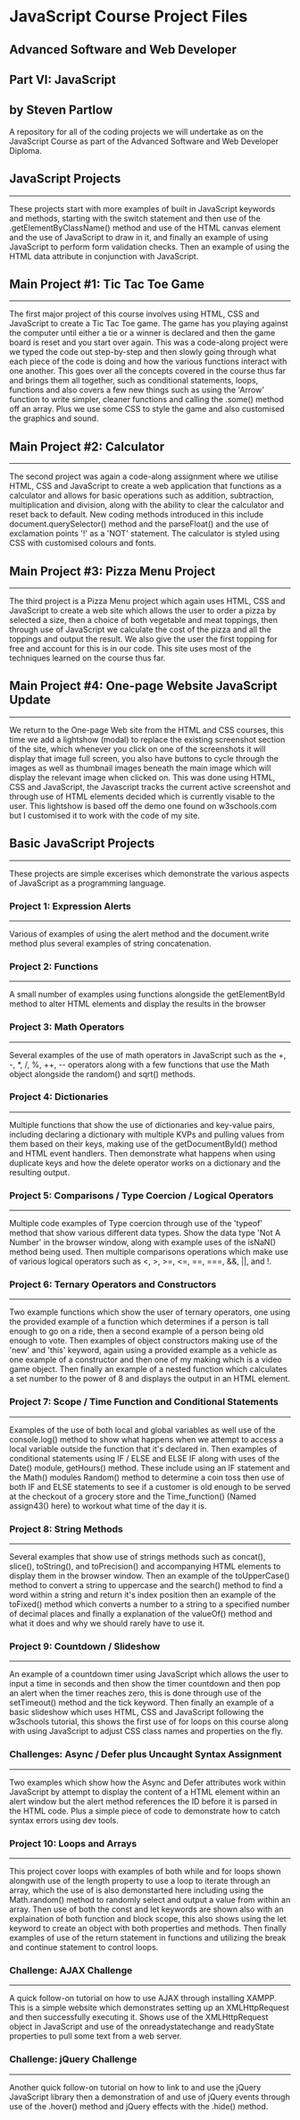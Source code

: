 # __JavaScript Course Project Files__

## __Advanced Software and Web Developer__ 

## __Part VI: JavaScript__

## __by Steven Partlow__

A repository for all of the coding projects we will undertake as on the JavaScript Course as part of the Advanced Software and Web Developer Diploma.

## __JavaScript Projects__

---
These projects start with more examples of built in JavaScript keywords and methods, starting with the switch statement and then use of the .getElementByClassName() method and use of the HTML canvas element and the use of JavaScript to draw in it, and finally an example of using JavaScript to perform form validation checks. Then an example of using the HTML data attribute in conjunction with JavaScript.

## __Main Project #1: Tic Tac Toe Game__

___
The first major project of this course involves using HTML, CSS and JavaScript to create a Tic Tac Toe game. The game has you playing against the computer until either a tie or a winner is declared and then the game board is reset and you start over again. This was a code-along project were we typed the code out step-by-step and then slowly going through what each piece of the code is doing and how the various functions interact with one another. This goes over all the concepts covered in the course thus far and brings them all together, such as conditional statements, loops, functions and also covers a few new things such as using the 'Arrow' function to write simpler, cleaner functions and calling the .some() method off an array. Plus we use some CSS to style the game and also customised the graphics and sound.

## __Main Project #2: Calculator__

---
The second project was again a code-along assignment where we utilise HTML, CSS and JavaScript to create a web application that functions as a calculator and allows for basic operations such as addition, subtraction, multiplication and division, along with the ability to clear the calculator and reset back to default. New coding methods introduced in this include document.querySelector() method and the parseFloat() and the use of exclamation points '!' as a 'NOT' statement. The calculator is styled using CSS with customised colours and fonts.

## __Main Project #3: Pizza Menu Project__

---
The third project is a Pizza Menu project which again uses HTML, CSS and JavaScript to create a web site which allows the user to order a pizza by selected a size, then a choice of both vegetable and meat toppings, then through use of JavaScript we calculate the cost of the pizza and all the toppings and output the result. We also give the user the first topping for free and account for this is in our code. This site uses most of the techniques learned on the course thus far.

## __Main Project #4: One-page Website JavaScript Update__

---
We return to the One-page Web site from the HTML and CSS courses, this time we add a lightshow (modal) to replace the existing screenshot section of the site, which whenever you click on one of the screenshots it will display that image full screen, you also have buttons to cycle through the images as well as thumbnail images beneath the main image which will display the relevant image when clicked on. This was done using HTML, CSS and JavaScript, the Javascript tracks the current active screenshot and through use of HTML elements decided which is currently visable to the user. This lightshow is based off the demo one found on w3schools.com but I customised it to work with the code of my site.


## __Basic JavaScript Projects__

---
These projects are simple excerises which demonstrate the various aspects of JavaScript as a programming language.

### __Project 1: Expression Alerts__

---
Various of examples of using the alert method and the document.write method plus several examples of string concatenation.

### __Project 2: Functions__

---
A small number of examples using functions alongside the getElementById method to alter HTML elements and display the results in the browser

### __Project 3: Math Operators__

---
Several examples of the use of math operators in JavaScript such as the +, -, *, /, %, ++, -- operators along with a few functions that use the Math object alongside the random() and sqrt() methods.

### __Project 4: Dictionaries__

---
Multiple functions that show the use of dictionaries and key-value pairs, including declaring a dictionary with multiple KVPs and pulling values from them based on their keys, making use of the getDocumentById() method and HTML event handlers. Then demonstrate what happens when using duplicate keys and how the delete operator works on a dictionary and the resulting output.

### __Project 5: Comparisons / Type Coercion / Logical Operators__

---
Multiple code examples of Type coercion through use of the 'typeof' method that show various different data types. Show the data type 'Not A Number' in the browser window, along with example uses of the isNaN() method being used. Then multiple comparisons operations which make use of various logical operators such as <, >, >=, <=, ==, ===, &&, ||, and !.

### __Project 6: Ternary Operators and Constructors__

---
Two example functions which show the user of ternary operators, one using the provided example of a function which determines if a person is tall enough to go on a ride, then a second example of a person being old enough to vote. Then examples of object constructors making use of the 'new' and 'this' keyword, again using a provided example as a vehicle as one example of a constructor and then one of my making which is a video game object. Then finally an example of a nested function which calculates a set number to the power of 8 and displays the output in an HTML element.

### __Project 7: Scope / Time Function and Conditional Statements__

---
Examples of the use of both local and global variables as well use of the console.log() method to show what happens when we attempt to access a local variable outside the function that it's declared in. Then examples of conditional statements using IF / ELSE and ELSE IF along with uses of the Date() module, getHours() method. These include using an IF statement and the Math() modules Random() method to determine a coin toss then use of both IF and ELSE statements to see if a customer is old enough to be served at the checkout of a grocery store and the Time_function() (Named assign43() here) to workout what time of the day it is.

### __Project 8: String Methods__

---
Several examples that show use of strings methods such as concat(), slice(), toString(), and toPrecision() and accompanying HTML elements to display them in the browser window. Then an example of the toUpperCase() method to convert a string to uppercase and the search() method to find a word within a string and return it's index position then an example of the toFixed() method which converts a number to a string to a specified number of decimal places and finally a explanation of the valueOf() method and what it does and why we should rarely have to use it.

### __Project 9: Countdown / Slideshow__

---
An example of a countdown timer using JavaScript which allows the user to input a time in seconds and then show the timer countdown and then pop an alert when the timer reaches zero, this is done through use of the setTimeout() method and the tick keyword. Then finally an example of a basic slideshow which uses HTML, CSS and JavaScript following the w3schools tutorial, this shows the first use of for loops on this course along with using JavaScript to adjust CSS class names and properties on the fly.

### __Challenges: Async / Defer plus Uncaught Syntax Assignment__

---
Two examples which show how the Async and Defer attributes work within JavaScript by attempt to display the content of a HTML element within an alert window but the alert method references the ID before it is parsed in the HTML code. Plus a simple piece of code to demonstrate how to catch syntax errors using dev tools.

### __Project 10: Loops and Arrays__

---
This project cover loops with examples of both while and for loops shown alongwith use of the length property to use a loop to iterate through an array, which the use of is also demonstarted here including using the Math.random() method to randomly select and output a value from within an array. Then use of both the const and let keywords are shown also with an explaination of both function and block scope, this also shows using the let keyword to create an object with both properties and methods. Then finally examples of use of the return statement in functions and utilizing the break and continue statement to control loops.

### __Challenge: AJAX Challenge__

---
A quick follow-on tutorial on how to use AJAX through installing XAMPP. This is a simple website which demonstrates setting up an XMLHttpRequest and then successfully executing it. Shows use of the XMLHttpRequest object in JavaScript and use of the onreadystatechange and readyState properties to pull some text from a web server.

### __Challenge: jQuery Challenge__

---
Another quick follow-on tutorial on how to link to and use the jQuery JavaScript library then a demonstration of and use of jQuery events through use of the .hover() method and jQuery effects with the .hide() method.
